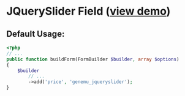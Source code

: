 # JQuerySlider Field ([view demo](http://jqueryui.com/demos/slider/))

## Default Usage:

``` php
<?php
// ...
public function buildForm(FormBuilder $builder, array $options)
{
    $builder
        // ...
        ->add('price', 'genemu_jqueryslider');
}
```
